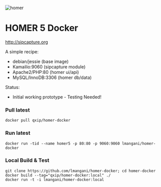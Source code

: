 
![homer](http://i.imgur.com/ViXcGAD.png)

# HOMER 5 Docker
http://sipcapture.org

A simple recipe:

* debian/jessie (base image)
* Kamailio:9060 (sipcapture module)
* Apache2/PHP:80 (homer ui/api)
* MySQL/InnoDB:3306 (homer db/data)

Status:

* Initial working prototype - Testing Needed!
 
### Pull latest
```
docker pull qxip/homer-docker
```

### Run latest
```
docker run -tid --name homer5 -p 80:80 -p 9060:9060 lmangani/homer-docker
```

### Local Build & Test
```
git clone https://github.com/lmangani/homer-docker; cd homer-docker
docker build --tag="qxip/homer-docker:local" ./
docker run -t -i lmangani/homer-docker:local
```


